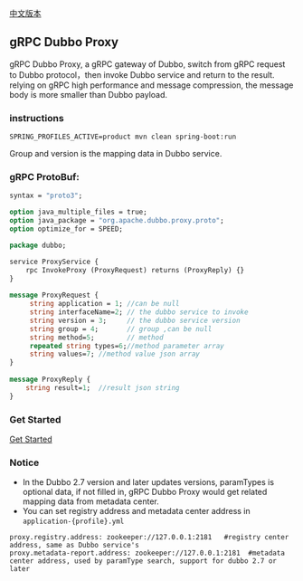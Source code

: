 [中文版本](README_zh.md)  
## gRPC Dubbo Proxy
gRPC Dubbo Proxy, a gRPC gateway of Dubbo, switch from gRPC request to Dubbo protocol，then invoke Dubbo service and return to the result. 
relying on gRPC high performance and message compression, the message body is more smaller than Dubbo payload.

### instructions

```
SPRING_PROFILES_ACTIVE=product mvn clean spring-boot:run
```
 
Group and version is the mapping data in Dubbo service. 

### gRPC ProtoBuf: 

```proto
syntax = "proto3";

option java_multiple_files = true;
option java_package = "org.apache.dubbo.proxy.proto";
option optimize_for = SPEED;

package dubbo;

service ProxyService {
    rpc InvokeProxy (ProxyRequest) returns (ProxyReply) {}
}
  
message ProxyRequest {
	 string application = 1; //can be null
	 string interfaceName=2; // the dubbo service to invoke
	 string version = 3;     // the dubbo service version
	 string group = 4;       // group ,can be null
	 string method=5;        // method
	 repeated string types=6;//method parameter array
	 string values=7; //method value json array
}
  
message ProxyReply {
	string result=1;  //result json string
}

```

### Get Started

 [Get Started](https://github.com/Jijun/grpc-dubbo-proxy/wiki/get-started)


### Notice

* In the Dubbo 2.7 version  and later updates versions, paramTypes is optional data, if not filled in, gRPC Dubbo Proxy would get related mapping data from metadata center.
* You can set registry address and metadata center address in `application-{profile}.yml`
```
proxy.registry.address: zookeeper://127.0.0.1:2181   #registry center address, same as Dubbo service's 
proxy.metadata-report.address: zookeeper://127.0.0.1:2181  #metadata center address, used by paramType search, support for dubbo 2.7 or later
```
